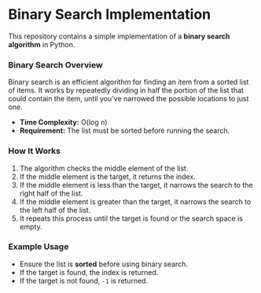 # Binary Search Implementation

This repository contains a simple implementation of a **binary search algorithm** in Python.

### Binary Search Overview

Binary search is an efficient algorithm for finding an item from a sorted list of items. It works by repeatedly dividing in half the portion of the list that could contain the item, until you've narrowed the possible locations to just one.

- **Time Complexity:** O(log n)
- **Requirement:** The list must be sorted before running the search.

### How It Works

1. The algorithm checks the middle element of the list.
2. If the middle element is the target, it returns the index.
3. If the middle element is less than the target, it narrows the search to the right half of the list.
4. If the middle element is greater than the target, it narrows the search to the left half of the list.
5. It repeats this process until the target is found or the search space is empty.

### Example Usage

- Ensure the list is **sorted** before using binary search.
- If the target is found, the index is returned.
- If the target is not found, `-1` is returned.
